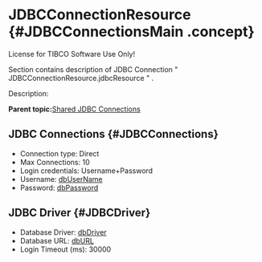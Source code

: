 # JDBCConnectionResource {#JDBCConnectionsMain .concept}

License for TIBCO Software Use Only!

Section contains description of JDBC Connection " JDBCConnectionResource.jdbcResource " .

Description:

**Parent topic:**[Shared JDBC Connections](../../../../../../../../../projects/tibco.bwce.sample.binding.rest.BookStore/common/sharedjdbc.md)

## JDBC Connections {#JDBCConnections}

-   Connection type: Direct
-   Max Connections: 10
-   Login credentials: Username+Password
-   Username: [dbUserName](#default:%20postgres,%20local:%20postgres,%20docker:%20dbUserName,)
-   Password: [dbPassword](#default:%20!QGg8qpD/DiuORP0rkq9eaEI+vZRPauvjmJFV2BmAPSU=,%20local:%20!GGJ+JL88lZfUCyq9BUmk92uzoH5HOM2XBF+Rv+JtedM=,%20docker:%20dbPassword,)

## JDBC Driver {#JDBCDriver}

-   Database Driver: [dbDriver](#default:%20org.postgresql.Driver,%20local:%20org.postgresql.Driver,%20docker:%20dbDriver,)
-   Database URL: [dbURL](#default:%20jdbc:postgresql://10.97.106.28:5432/postgres,%20local:%20jdbc:postgresql://10.97.106.28:5432/postgres,%20docker:%20dbURL,)
-   Login Timeout \(ms\): 30000


